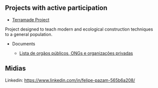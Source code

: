## Projects with active participation

* <a href="https://github.com/felipe-pazam/Projeto-Terramade">Terramade Project</a>

Project designed to teach modern and ecological construction techniques to a general population.
  
   * Documents
      
      * <a href="">Lista de orgãos públicos, ONGs e organizações privadas<a>
      


## Midias

Linkedin: https://www.linkedin.com/in/felipe-pazam-565b6a208/

